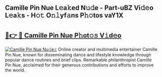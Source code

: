 ## Camille Pin Nue L𝚎a𝚔ed N𝚞𝚍e - Part-uBZ Vi𝚍𝚎o L𝚎a𝚔s - H𝚘𝚝 O𝚗𝚕yf𝚊ns P𝚑𝚘tos vaY1X

# <h2><a href="http://kf8g94.oniu.top/?m=Camille+Pin+Nue">🔗👉 🔴 Camille Pin Nue P𝚑ot𝚘𝚜 V𝚒d𝚎o</a></h2>

[![Camille Pin Nue Nu𝚍e𝚜](https://i.imgur.com/0qMVB7G.gif)](http://kf8g94.oniu.top/?m=Camille+Pin+Nue)
Online creator and multimedia entertainer Camille Pin Nue, known for disseminating dance and lifestyle knowledge through popular dance routines and brief clips. Remarkable philanthropist Camille Pin Nue, acclaimed for their generous contributions and efforts to improve the world.  
